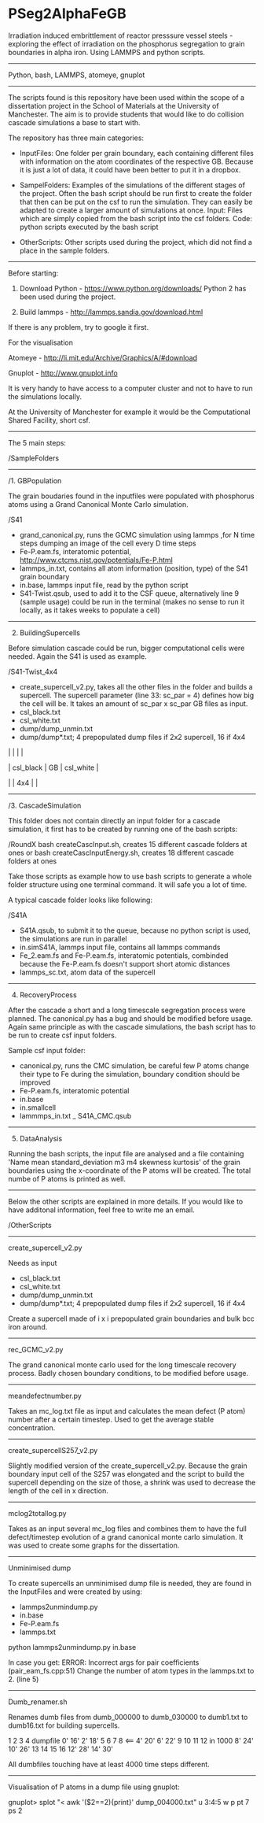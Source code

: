 PSeg2AlphaFeGB
==============

Irradiation induced embrittlement of reactor presssure vessel steels - exploring the effect of irradiation on the phosphorus segregation to grain boundaries in alpha iron. Using LAMMPS and python scripts.

----------------------------------------------------------------------------------------------

Python, bash, LAMMPS, atomeye, gnuplot

----------------------------------------------------------------------------------------------

The scripts found is this repository have been used within the scope of a dissertation project in the School of Materials at the University of Manchester. The aim is to provide students that would like to do collision cascade simulations a base to start with.

The repository has three main categories:

- InputFiles: One folder per grain boundary, each containing different files with information on the atom coordinates of the respective GB. Because it is just a lot of data, it could have been better to put it in a dropbox.

- SampelFolders: Examples of the simulations of the different stages of the project. Often the bash script should be run first to create the folder that then can be put on the csf to run the simulation. They can easily be adapted to create a larger amount of simulations at once.
Input: Files which are simply copied from the bash script into the csf folders. Code: python scripts executed by the bash script

- OtherScripts: Other scripts used during the project, which did not find a place in the sample folders.


----------------------------------------------------------------------------------------------

Before starting:


1. Download Python - https://www.python.org/downloads/
Python 2 has been used during the project.

2. Build lammps - http://lammps.sandia.gov/download.html

If there is any problem, try to google it first.

For the visualisation

Atomeye - http://li.mit.edu/Archive/Graphics/A/#download

Gnuplot - http://www.gnuplot.info


It is very handy to have access to a computer cluster and not to have to run the simulations locally.

At the University of Manchester for example it would be the Computational Shared Facility, short csf.

----------------------------------------------------------------------------------------------

The 5 main steps:

/SampleFolders

----------------------------------------------------------------------------------------------

/1. GBPopulation

The grain boudaries found in the inputfiles were populated with phosphorus atoms using a Grand Canonical Monte Carlo simulation.

/S41
- grand_canonical.py, runs the GCMC simulation using lammps ,for N time steps dumping an image of the cell every D time steps
- Fe-P.eam.fs, interatomic potential, http://www.ctcms.nist.gov/potentials/Fe-P.html
- lammps_in.txt, contains all atom information (position, type) of the S41 grain boundary
- in.base, lammps input file, read by the python script
- S41-Twist.qsub, used to add it to the CSF queue, alternatively line 9 (sample usage) could be run in the terminal (makes no sense to run it locally, as it takes weeks to populate a cell)

----------------------------------------------------------------------------------------------

2. BuildingSupercells

Before simulation cascade could be run, bigger computational cells were needed. Again the S41 is used as example.

/S41-Twist_4x4
- create_supercell_v2.py, takes all the other files in the folder and builds a supercell. The supercell parameter (line 33: sc_par = 4) defines how big the cell will be.
It takes an amount of sc_par x sc_par GB files as input.
- csl_black.txt
- csl_white.txt
- dump/dump_unmin.txt
- dump/dump*.txt; 4 prepopulated dump files if 2x2 supercell, 16 if 4x4

|								|					|								|

|		csl_black		|		GB 		|		csl_white 	|

|								|		4x4		|								|

----------------------------------------------------------------------------------------------

/3. CascadeSimulation

This folder does not contain directly an input folder for a cascade simulation, it first has to be created by running one of the bash scripts:

/RoundX
bash createCascInput.sh, creates 15 different cascade folders at ones
or
bash createCascInputEnergy.sh, creates 18 different cascade folders at ones

Take those scripts as example how to use bash scripts to generate a whole folder structure using one terminal command. It will safe you a lot of time.

A typical cascade folder looks like following:

/S41A
- S41A.qsub, to submit it to the queue, because no python script is used, the simulations are run in parallel
- in.simS41A, lammps input file, contains all lammps commands
- Fe_2.eam.fs and Fe-P.eam.fs, interatomic potentials, combinded because the Fe-P.eam.fs doesn't support short atomic distances
- lammps_sc.txt, atom data of the supercell

----------------------------------------------------------------------------------------------

4. RecoveryProcess

After the cascade a short and a long timescale segregation process were planned. The canonical.py has a bug and should be modified before usage.
Again same principle as with the cascade simulations, the bash script has to be run to create csf input folders.

Sample csf input folder:

- canonical.py, runs the CMC simulation, be careful few P atoms change their type to Fe during the simulation, boundary condition should be improved
- Fe-P.eam.fs, interatomic potential
- in.base
- in.smallcell
- lammmps_in.txt
_ S41A_CMC.qsub


----------------------------------------------------------------------------------------------

5. DataAnalysis

Running the bash scripts, the input file are analysed and a file containing
'Name mean standard_deviation m3 m4 skewness kurtosis'
of the grain boundaries using the x-coordinate of the P atoms will be created.
The total numbe of P atoms is printed as well.

----------------------------------------------------------------------------------------------

Below the other scripts are explained in more details. If you would like to have additonal information, feel free to write me an email.

/OtherScripts

----------------------------------------------------------------------------------------------

create_supercell_v2.py


Needs as input

- csl_black.txt
- csl_white.txt
- dump/dump_unmin.txt
- dump/dump*.txt; 4 prepopulated dump files if 2x2 supercell, 16 if 4x4

Create a supercell made of i x i prepopulated grain boundaries and bulk bcc iron around.

----------------------------------------------------------------------------------------------

rec_GCMC_v2.py

The grand canonical monte carlo used for the long timescale recovery process. Badly chosen boundary conditions, to be modified before usage.

----------------------------------------------------------------------------------------------

meandefectnumber.py

Takes an mc_log.txt file as input and calculates the mean defect (P atom) number after a certain timestep. Used to get the average stable concentration.

----------------------------------------------------------------------------------------------

create_supercellS257_v2.py

Slightly modified version of the create_supercell_v2.py. Because the grain boundary input cell of the S257 was elongated and the script to build the supercell depending on the size of those, a shrink was used to decrease the length of the cell in x direction.

----------------------------------------------------------------------------------------------

mclog2totallog.py

Takes as an input several mc_log files and combines them to have the full defect/timestep evolution of a grand canonical monte carlo simulation. It was used to create some graphs for the dissertation.

----------------------------------------------------------------------------------------------

Unminimised dump

To create supercells an unminimised dump file is needed, they are found in the InputFiles and were created by using:

- lammps2unmindump.py
- in.base
- Fe-P.eam.fs
- lammps.txt

python lammps2unmindump.py in.base

In case you get:
ERROR: Incorrect args for pair coefficients (pair_eam_fs.cpp:51)
Change the number of atom types in the lammps.txt to 2. (line 5)


----------------------------------------------------------------------------------------------

Dumb_renamer.sh

Renames dumb files from dumb_000000 to dumb_030000 to dumb1.txt to dumb16.txt for building supercells.

1 2 3 4					dumpfile		0' 16' 2' 18'
5 6 7 8						<==				4' 20' 6' 22'
9 10 11 12			in 1000			8' 24' 10' 26'
13 14 15 16									12' 28' 14' 30'

All dumbfiles touching have at least 4000 time steps different.


----------------------------------------------------------------------------------------------

Visualisation of P atoms in a dump file using gnuplot:

gnuplot> splot "< awk '($2==2){print}' dump_004000.txt" u 3:4:5 w p pt 7 ps 2
